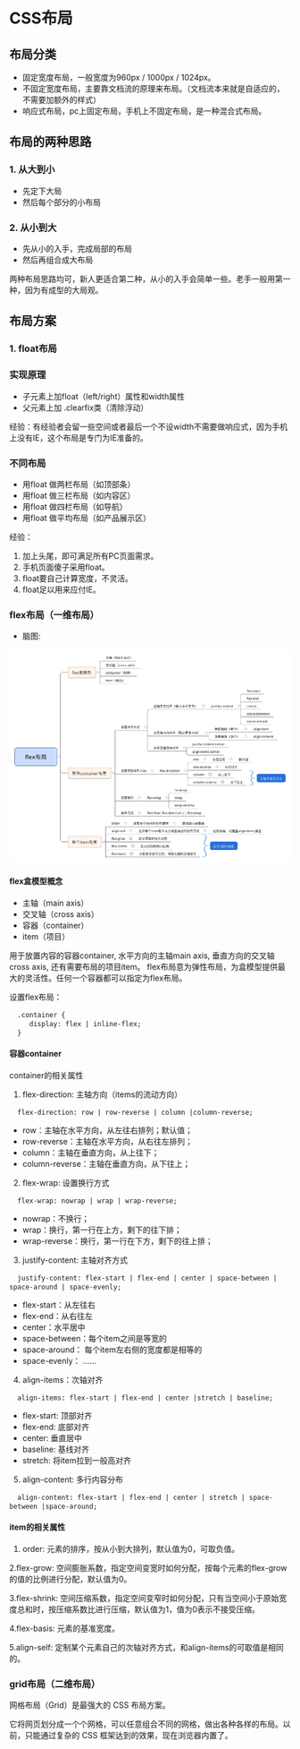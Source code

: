 # CSS布局

## 布局分类

* 固定宽度布局，一般宽度为960px / 1000px / 1024px。
* 不固定宽度布局，主要靠文档流的原理来布局。（文档流本来就是自适应的，不需要加额外的样式）
* 响应式布局，pc上固定布局，手机上不固定布局，是一种混合式布局。

## 布局的两种思路

### 1. 从大到小

* 先定下大局
* 然后每个部分的小布局

### 2. 从小到大

* 先从小的入手，完成局部的布局
* 然后再组合成大布局

两种布局思路均可，新人更适合第二种，从小的入手会简单一些。老手一般用第一种，因为有成型的大局观。

## 布局方案

### 1. float布局

### 实现原理

* 子元素上加float（left/right）属性和width属性
* 父元素上加 .clearfix类（清除浮动）

经验：有经验者会留一些空间或者最后一个不设width不需要做响应式，因为手机上没有IE，这个布局是专门为IE准备的。

### 不同布局

* 用float 做两栏布局（如顶部条）
* 用float 做三栏布局（如内容区）
* 用float 做四栏布局（如导航）
* 用float 做平均布局（如产品展示区）

经验：

1. 加上头尾，即可满足所有PC页面需求。
2. 手机页面傻子采用float。
3. float要自己计算宽度，不灵活。
4. float足以用来应付IE。

### flex布局（一维布局）

* 脑图:

![flex盒模型概念图](./src/images/flex.png)


#### flex盒模型概念



* 主轴（main axis）
* 交叉轴（cross axis）
* 容器（container）
* item（项目）

用于放置内容的容器container, 水平方向的主轴main axis, 垂直方向的交叉轴cross axis, 还有需要布局的项目item。
flex布局意为弹性布局，为盒模型提供最大的灵活性。任何一个容器都可以指定为flex布局。

设置flex布局： 

```
  .container {
     display: flex | inline-flex;
  }
```



#### 容器container

container的相关属性

1. flex-direction: 主轴方向（items的流动方向）

```
  flex-direction: row | row-reverse | column |column-reverse;
```

* row：主轴在水平方向，从左往右排列；默认值；
* row-reverse：主轴在水平方向，从右往左排列；
* column：主轴在垂直方向，从上往下；
* column-reverse：主轴在垂直方向，从下往上；

2. flex-wrap: 设置换行方式

```
  flex-wrap: nowrap | wrap | wrap-reverse;
````

* nowrap：不换行；
* wrap：换行，第一行在上方，剩下的往下排；
* wrap-reverse：换行，第一行在下方，剩下的往上排；

3. justify-content: 主轴对齐方式

```
  justify-content: flex-start | flex-end | center | space-between | space-around | space-evenly;
```

* flex-start：从左往右
* flex-end：从右往左
* center：水平居中
* space-between：每个item之间是等宽的
* space-around： 每个item左右侧的宽度都是相等的
* space-evenly： ......

4. align-items：次轴对齐

```
  align-items: flex-start | flex-end | center |stretch | baseline;
```

* flex-start: 顶部对齐
* flex-end: 底部对齐
* center: 垂直居中
* baseline: 基线对齐
* stretch: 将item拉到一般高对齐

5. align-content: 多行内容分布

```
  align-content: flex-start | flex-end | center | stretch | space-between |space-around;
```

#### item的相关属性

1. order: 元素的排序，按从小到大排列，默认值为0，可取负值。

2.flex-grow: 空间膨胀系数，指定空间变宽时如何分配，按每个元素的flex-grow的值的比例进行分配，默认值为0。

3.flex-shrink: 空间压缩系数，指定空间变窄时如何分配，只有当空间小于原始宽度总和时，按压缩系数比进行压缩，默认值为1，值为0表示不接受压缩。

4.flex-basis: 元素的基准宽度。

5.align-self: 定制某个元素自己的次轴对齐方式，和align-items的可取值是相同的。

### grid布局（二维布局）

网格布局（Grid）是最强大的 CSS 布局方案。

它将网页划分成一个个网格，可以任意组合不同的网格，做出各种各样的布局。以前，只能通过复杂的 CSS 框架达到的效果，现在浏览器内置了。
















